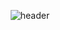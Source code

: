 <!--## Hi there 👋-->
<div align="center">
  
  ![header](https://capsule-render.vercel.app/api?type=Cylinder&color=3A4A51&fontColor=87CEEB&fontSize=40&animation=blinking&text=Welcome%20to%20my%20space&desc=I'm%20Hyewon&descAlignY=70)
</div>
<br/>
<br/>

<!--
🌈 My Skills
Java, C#, JavaScript, React, Oracle, Python, MongoDB, Kotlin, CSS3, Linux, RedHat, Ubuntu, AWS, GCP, Git

⭐ Tools I've used
Notion, Jira, Eclipse, Discord, Slack, Virtual box, Jupyter Notebook
-->


<!--
**hyewon6588/hyewon6588** is a ✨ _special_ ✨ repository because its `README.md` (this file) appears on your GitHub profile.

Here are some ideas to get you started:

- 🌱 I’m currently a Software Engineering Technology student in Centennial College.
- 💻 I worked in Faubert Applied Research Center as a intern developer.
- 🔭 I’m currently working on React Native, TypeScript, Figma
- 💬 Feel free to ask me anything you want.
- 📫 How to reach me: LinkedIn, Github, etc
-->


